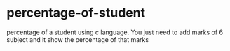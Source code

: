 # percentage-of-student
percentage of a student using c language. You just need to add marks of 6 subject and it show the percentage of that marks 
